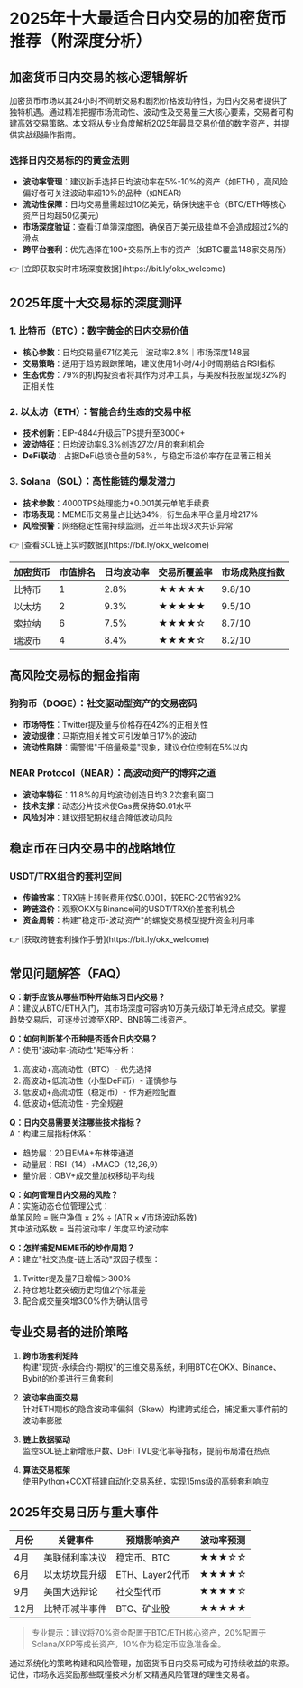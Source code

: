 # 2025年十大最适合日内交易的加密货币推荐（附深度分析）

## 加密货币日内交易的核心逻辑解析

加密货币市场以其24小时不间断交易和剧烈价格波动特性，为日内交易者提供了独特机遇。通过精准把握市场流动性、波动性及交易量三大核心要素，交易者可构建高效交易策略。本文将从专业角度解析2025年最具交易价值的数字资产，并提供实战级操作指南。

### 选择日内交易标的的黄金法则
- **波动率管理**：建议新手选择日均波动率在5%-10%的资产（如ETH），高风险偏好者可关注波动率超10%的品种（如NEAR）
- **流动性保障**：日均交易量需超过10亿美元，确保快速平仓（BTC/ETH等核心资产日均超50亿美元）
- **市场深度验证**：查看订单簿深度图，确保百万美元级挂单不会造成超过2%的滑点
- **跨平台套利**：优先选择在100+交易所上市的资产（如BTC覆盖148家交易所）

<div class="alert info">
👉 [立即获取实时市场深度数据](https://bit.ly/okx_welcome)
</div>

## 2025年度十大交易标的深度测评

### 1. 比特币（BTC）：数字黄金的日内交易价值
- **核心参数**：日均交易量671亿美元｜波动率2.8%｜市场深度148层
- **交易策略**：适用于趋势跟踪策略，建议使用1小时/4小时周期结合RSI指标
- **生态优势**：79%的机构投资者将其作为对冲工具，与美股科技股呈现32%的正相关性

### 2. 以太坊（ETH）：智能合约生态的交易中枢
- **技术创新**：EIP-4844升级后TPS提升至3000+
- **波动特征**：日均波动率9.3%创造27次/月的套利机会
- **DeFi联动**：占据DeFi总锁仓量的58%，与稳定币溢价率存在显著正相关

### 3. Solana（SOL）：高性能链的爆发潜力
- **技术参数**：4000TPS处理能力+0.001美元单笔手续费
- **市场表现**：MEME币交易量占比达34%，衍生品未平仓量月增217%
- **风险预警**：网络稳定性需持续监测，近半年出现3次共识异常

<div class="alert info">
👉 [查看SOL链上实时数据](https://bit.ly/okx_welcome)
</div>

| 加密货币 | 市值排名 | 日均波动率 | 交易所覆盖率 | 市场成熟度指数 |
|----------|----------|------------|--------------|----------------|
| 比特币    | 1        | 2.8%       | ★★★★★        | 9.8/10         |
| 以太坊    | 2        | 9.3%       | ★★★★★        | 9.5/10         |
| 索拉纳    | 6        | 7.5%       | ★★★★☆        | 8.7/10         |
| 瑞波币    | 4        | 8.4%       | ★★★★☆        | 8.2/10         |

## 高风险交易标的掘金指南

### 狗狗币（DOGE）：社交驱动型资产的交易密码
- **市场特性**：Twitter提及量与价格存在42%的正相关性
- **波动规律**：马斯克相关推文可引发单日17%的波动
- **流动性陷阱**：需警惕"千倍量级差"现象，建议仓位控制在5%以内

### NEAR Protocol（NEAR）：高波动资产的博弈之道
- **波动率特征**：11.8%的月均波动创造日均3.2次套利窗口
- **技术支撑**：动态分片技术使Gas费保持$0.01水平
- **风险对冲**：建议搭配期权组合降低波动风险

## 稳定币在日内交易中的战略地位

### USDT/TRX组合的套利空间
- **传输效率**：TRX链上转账费用仅$0.0001，较ERC-20节省92%
- **跨链溢价**：观察OKX与Binance间的USDT/TRX价差套利机会
- **资金周转**：构建"稳定币-波动资产"的螺旋交易模型提升资金利用率

<div class="alert info">
👉 [获取跨链套利操作手册](https://bit.ly/okx_welcome)
</div>

## 常见问题解答（FAQ）

**Q：新手应该从哪些币种开始练习日内交易？**  
A：建议从BTC/ETH入门，其市场深度可容纳10万美元级订单无滑点成交。掌握趋势交易后，可逐步过渡至XRP、BNB等二线资产。

**Q：如何判断某个币种是否适合日内交易？**  
A：使用"波动率-流动性"矩阵分析：  
1. 高波动+高流动性（BTC）- 优先选择  
2. 高波动+低流动性（小型DeFi币）- 谨慎参与  
3. 低波动+高流动性（稳定币）- 作为避险配置  
4. 低波动+低流动性 - 完全规避

**Q：日内交易需要关注哪些技术指标？**  
A：构建三层指标体系：  
- 趋势层：20日EMA+布林带通道  
- 动量层：RSI（14）+MACD（12,26,9）  
- 量价层：OBV+成交量加权移动平均线

**Q：如何管理日内交易的风险？**  
A：实施动态仓位管理公式：  
单笔风险 = 账户净值 × 2% ÷ (ATR × √市场波动系数)  
其中波动系数 = 当前波动率 / 年度平均波动率

**Q：怎样捕捉MEME币的炒作周期？**  
A：建立"社交热度-链上活动"双因子模型：  
1. Twitter提及量7日增幅＞300%  
2. 持仓地址数突破历史均值2个标准差  
3. 配合成交量突增300%作为确认信号

## 专业交易者的进阶策略

1. **跨市场套利矩阵**  
构建"现货-永续合约-期权"的三维交易系统，利用BTC在OKX、Binance、Bybit的价差进行三角套利

2. **波动率曲面交易**  
针对ETH期权的隐含波动率偏斜（Skew）构建跨式组合，捕捉重大事件前的波动率膨胀

3. **链上数据驱动**  
监控SOL链上新增账户数、DeFi TVL变化率等指标，提前布局潜在热点

4. **算法交易框架**  
使用Python+CCXT搭建自动化交易系统，实现15ms级的高频套利响应

## 2025年交易日历与重大事件

| 月份   | 关键事件                    | 预期影响资产       | 波动率预测 |
|--------|-----------------------------|--------------------|------------|
| 4月    | 美联储利率决议              | 稳定币、BTC        | ★★★☆☆      |
| 6月    | 以太坊坎昆升级              | ETH、Layer2代币    | ★★★★☆      |
| 9月    | 美国大选辩论                | 社交型代币         | ★★★★☆      |
| 12月   | 比特币减半事件              | BTC、矿业股        | ★★★★★      |

> 专业提示：建议将70%资金配置于BTC/ETH核心资产，20%配置于Solana/XRP等成长资产，10%作为稳定币应急准备金。

通过系统化的策略构建和风险管理，加密货币日内交易可成为可持续收益的来源。记住，市场永远奖励那些既懂技术分析又精通风险管理的理性交易者。